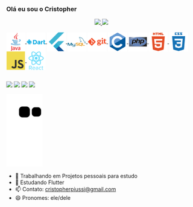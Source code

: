 ### Olá eu sou o Cristopher
<div align="center">
  <a href="https://github.com/Hymdell">
  <img height="180em" src="https://github-readme-stats.vercel.app/api?username=Hymdell&show_icons=true&theme=dark&include_all_commits=true&count_private=true"/>
  <img height="180em" src="https://github-readme-stats.vercel.app/api/top-langs/?username=Hymdell&layout=compact&langs_count=7&theme=dark"/>
</div>
<div style="display: inline_block"><br>
  <img align="center" alt="Cris-JAVA" height="50" width="50" src="https://github.com/devicons/devicon/blob/master/icons/java/java-original-wordmark.svg">
  <img align="center" alt="Cris-Dart" height="50" width="50" src="https://github.com/devicons/devicon/blob/master/icons/dart/dart-plain-wordmark.svg">
  <img align="center" alt="Cris-Flutter" height="50" width="50" src="https://github.com/devicons/devicon/blob/master/icons/flutter/flutter-original.svg">
  <img align="center" alt="Cris-MySQL" height="50" width="50" src="https://github.com/devicons/devicon/blob/master/icons/mysql/mysql-original-wordmark.svg">
  <img align="center" alt="Cris-GIT" height="50" width="50" src="https://github.com/devicons/devicon/blob/master/icons/git/git-plain-wordmark.svg">
  <img align="center" alt="Cris-C" height="50" width="50" src="https://github.com/devicons/devicon/blob/master/icons/c/c-original.svg">
  <img align="center" alt="Cris-PHP" height="50" width="50" src="https://github.com/devicons/devicon/blob/master/icons/php/php-original.svg">
  <img align="center" alt="Cris-HTML" height="50" width="50" src="https://github.com/devicons/devicon/blob/master/icons/html5/html5-plain-wordmark.svg">
  <img align="center" alt="Cris-CSS" height="50" width="50" src="https://github.com/devicons/devicon/blob/master/icons/css3/css3-plain-wordmark.svg">
  <img align="center" alt="Cris-Js" height="50" width="50" src="https://github.com/devicons/devicon/blob/master/icons/javascript/javascript-original.svg">
  <img align="center" alt="Cris-React" height="50" width="50" src="https://github.com/devicons/devicon/blob/master/icons/react/react-original-wordmark.svg">
</div>
  
  ##
 
<div>
  <a href="https://www.instagram.com/hymdell/" target="_blank"><img src="https://img.shields.io/badge/-Instagram-%23E4405F?style=for-the-badge&logo=instagram&logoColor=white" target="_blank"></a>
 	<a href="https://www.twitch.tv/hymdell" target="_blank"><img src="https://img.shields.io/badge/Twitch-9146FF?style=for-the-badge&logo=twitch&logoColor=white" target="_blank"></a>
  <a href = "mailto:cristopherpiussi@gmail.com"><img src="https://img.shields.io/badge/-Gmail-%23333?style=for-the-badge&logo=gmail&logoColor=white" target="_blank"></a>
  <a href="https://www.linkedin.com/in/cristopher-machado-piussi-094755237/" target="_blank"><img src="https://img.shields.io/badge/-LinkedIn-%230077B5?style=for-the-badge&logo=linkedin&logoColor=white" target="_blank"></a> 
 
  ![Snake animation](https://github.com/Hymdell/Hymdell/blob/output/github-contribution-grid-snake.svg)
 
</div>

- 🔭 Trabalhando em Projetos pessoais para estudo
- 🌱 Estudando Flutter
- 📫 Contato: cristopherpiussi@gmail.com
- 😄 Pronomes: ele/dele
